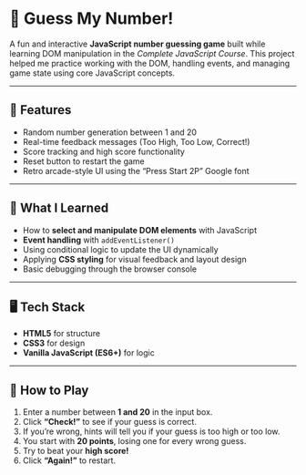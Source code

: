 # 🎯 Guess My Number!

A fun and interactive **JavaScript number guessing game** built while learning DOM manipulation in the *Complete JavaScript Course*. This project helped me practice working with the DOM, handling events, and managing game state using core JavaScript concepts.

---

## 🧩 Features
- Random number generation between 1 and 20  
- Real-time feedback messages (Too High, Too Low, Correct!)  
- Score tracking and high score functionality  
- Reset button to restart the game  
- Retro arcade-style UI using the “Press Start 2P” Google font  

---

## 🧠 What I Learned
- How to **select and manipulate DOM elements** with JavaScript  
- **Event handling** with `addEventListener()`  
- Using conditional logic to update the UI dynamically  
- Applying **CSS styling** for visual feedback and layout design  
- Basic debugging through the browser console  

---

## 🖥️ Tech Stack
- **HTML5** for structure  
- **CSS3** for design  
- **Vanilla JavaScript (ES6+)** for logic  

---

## 🚀 How to Play
1. Enter a number between **1 and 20** in the input box.  
2. Click **“Check!”** to see if your guess is correct.  
3. If you’re wrong, hints will tell you if your guess is too high or too low.  
4. You start with **20 points**, losing one for every wrong guess.  
5. Try to beat your **high score!**  
6. Click **“Again!”** to restart.
